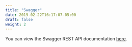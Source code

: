 ```yaml
---
title: "Swagger"
date: 2019-02-22T16:17:07-05:00
draft: false
weight: 2
---
```


You can view the Swagger REST API documentation [here](https://oracle.github.io/weblogic-kubernetes-operator/swagger/index.html).
